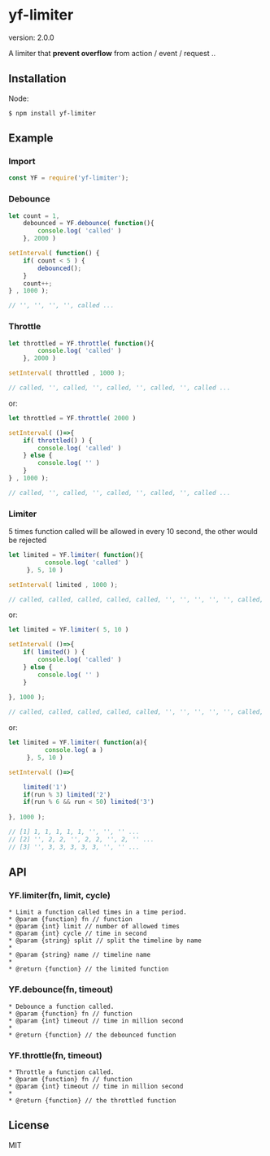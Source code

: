 # yf-limiter

  version: 2.0.0

  A limiter that **prevent overflow** from action / event / request ..



## Installation

  Node:

    $ npm install yf-limiter



## Example

### Import

```js
const YF = require('yf-limiter');
```


### Debounce
```js
let count = 1,
    debounced = YF.debounce( function(){
        console.log( 'called' )
    }, 2000 )

setInterval( function() {
    if( count < 5 ) {
        debounced();
    }
    count++;
} , 1000 );

// '', '', '', '', called ...
```


### Throttle
```js
let throttled = YF.throttle( function(){
        console.log( 'called' )
    }, 2000 )

setInterval( throttled , 1000 );

// called, '', called, '', called, '', called, '', called ...
```

or:

```js
let throttled = YF.throttle( 2000 )

setInterval( ()=>{
    if( throttled() ) {
        console.log( 'called' )
    } else {
        console.log( '' )
    }
} , 1000 );

// called, '', called, '', called, '', called, '', called ...
```


### Limiter
5 times function called will be allowed in every 10 second, the other would be rejected
```js
let limited = YF.limiter( function(){
          console.log( 'called' )
     }, 5, 10 )

setInterval( limited , 1000 );

// called, called, called, called, called, '', '', '', '', '', called, called ...
```

or:

```js
let limited = YF.limiter( 5, 10 )

setInterval( ()=>{
    if( limited() ) {
        console.log( 'called' )
    } else {
        console.log( '' )
    }
    
}, 1000 );

// called, called, called, called, called, '', '', '', '', '', called, called ...
```

or:

```js
let limited = YF.limiter( function(a){
          console.log( a )
     }, 5, 10 )

setInterval( ()=>{

    limited('1')
    if(run % 3) limited('2')
    if(run % 6 && run < 50) limited('3')
    
}, 1000 );

// [1] 1, 1, 1, 1, 1, '', '', '' ...
// [2] '', 2, 2, '', 2, 2, '', 2, '' ...
// [3] '', 3, 3, 3, 3, 3, '', '' ...
```



## API

### YF.limiter(fn, limit, cycle)
```
* Limit a function called times in a time period.
* @param {function} fn // function
* @param {int} limit // number of allowed times
* @param {int} cycle // time in second
* @param {string} split // split the timeline by name
* 
* @param {string} name // timeline name
* 
* @return {function} // the limited function
```

### YF.debounce(fn, timeout)
```
* Debounce a function called.
* @param {function} fn // function
* @param {int} timeout // time in million second
* 
* @return {function} // the debounced function
```

### YF.throttle(fn, timeout)
```
* Throttle a function called.
* @param {function} fn // function
* @param {int} timeout // time in million second
* 
* @return {function} // the throttled function
```



## License

  MIT
